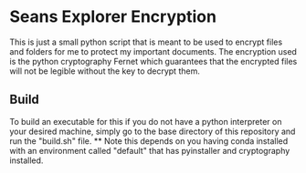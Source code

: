# Seans Explorer Encryption
This is just a small python script that is meant to be used to encrypt files and folders for me to protect my important documents. The encryption used is the python cryptography Fernet which guarantees that the encrypted files will not be legible without the key to decrypt them.

## Build
To build an executable for this if you do not have a python interpreter on your desired machine, simply go to the base directory of this repository and run the "build.sh" file.
** Note this depends on you having conda installed with an environment called "default" that has pyinstaller and cryptography installed.